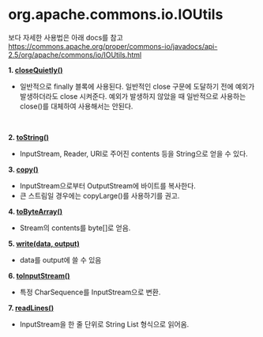 # org.apache.commons.io.IOUtils

보다 자세한 사용법은 아래 docs를 참고
https://commons.apache.org/proper/commons-io/javadocs/api-2.5/org/apache/commons/io/IOUtils.html


<b> 1. <a href="CloseQuietly.java"> closeQuietly() </a> </b>
 - 일반적으로 finally 블록에 사용된다. 일반적인 close 구문에 도달하기 전에 예외가 발생하더라도 close 시켜준다. 예외가 발생하지 않았을 때 일반적으로 사용하는 close()를 대체하여 사용해서는 안된다.

<br>

<b> 2. <a href="ToString.java"> toString() </a> </b>
 - InputStream, Reader, URI로 주어진 contents 등을 String으로 얻을 수 있다.


<b> 3. <a href="Copy.java"> copy() </a> </b>
 - InputStream으로부터 OutputStream에 바이트를 복사한다.
 - 큰 스트림일 경우에는 copyLarge()를 사용하기를 권고.


<b> 4. <a href="ToByteArray.java"> toByteArray() </a> </b>
 - Stream의 contents를 byte[]로 얻음.
 

<b> 5. <a href="Write.java"> write(data, output) </a> </b>
 - data를 output에 쓸 수 있음
 

<b> 6. <a href="ToInputStream.java"> toInputStream() </a> </b>
 - 특정 CharSequence를 InputStream으로 변환.
 

<b> 7. <a href="ReadLines.java"> readLines() </a> </b>
 - InputStream을 한 줄 단위로 String List 형식으로 읽어옴.